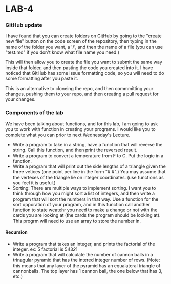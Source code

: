 # LAB-4

### GitHub update
I have found that you can create folders on GitHub by going to the "create new file" button on the code screen of the repository, then typing in the name of the folder you want, a '/', and then the name of a file (you can use "test.md" if you don't know what file name you need.)

This will then allow you to create the file you want to submit the same way inside that folder, and then pasting the code you created into it.  I have noticed that GitHub has some issue formatting code, so you will need to do some formatting after you paste it.

This is an alternative to cloneing the repo, and then commmitting your changes, pushing them to your repo, and then creating a pull request for your changes.

### Components of the lab
We have been talking about functions, and for this lab, I am going to ask you to work with function in creating your programs.
I would like you to complete what you can prior to next Wednesday's Lecture.

* Write a program to take in a string, have a function that will reverse the string.  Call this function, and then print the reversed result.
* Write a program to convert a temperature from F to C.  Put the logic in a function. 
* Write a program that will print out the side lengths of a triangle given the three vetices (one point per line in the form "# #".)  You may assume that the vertexes of the triangle lie on integer coordinates.  (use functions as you feel it is useful.)
* Sorting:  There are multiple ways to implement sorting.  I want you to think through how you might sort a list of integers, and then write a program that will sort the numbers in that way.  Use a function for the sort opporation of your program, and in this function call another function to state weatehr you need to make a change or not with the cards you are looking at (the cards the program should be looking at). This progrm will need to use an array to store the number in.

#### Recursion

* Write a program that takes an integer, and prints the factorial of the integer.  ex: 5 factorial is 5*4*3*2*1
* Write a program that will calculate the number of cannon balls in a trinagular pyramid that has the intered integer number of rows.
(Note: this means that any layer of the pyramid has an equalateral triangle of cannonballs.  The top layer has 1 cannon ball, the one below that has 3, etc.)

